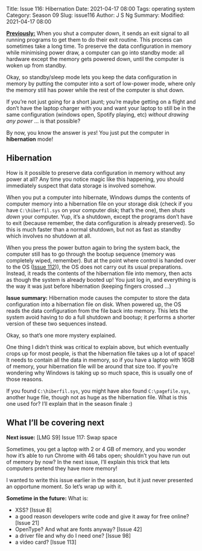 Title: Issue 116: Hibernation
Date: 2021-04-17 08:00
Tags: operating system
Category: Season 09
Slug: issue116
Author: J S Ng
Summary: 
Modified: 2021-04-17 08:00

[**Previously:**](https://buttondown.email/laymansguide/archive/) When you shut a computer down, it sends an exit signal to all running programs to get them to do their exit routine. This process can sometimes take a long time. To preserve the data configuration in memory while minimising power draw, a computer can go into standby mode: all hardware except the memory gets powered down, until the computer is woken up from standby.

Okay, so standby/sleep mode lets you keep the data configuration in memory by putting the computer into a sort of low-power mode, where only the memory still has power while the rest of the computer is shut down.

If you’re not just going for a short jaunt; you’re maybe getting on a flight and don’t have the laptop charger with you and want your laptop to still be in the same configuration (windows open, Spotify playing, etc) *without drawing any power* … is that possible?

By now, you know the answer is *yes*! You just put the computer in **hibernation** mode!

## Hibernation

How is it possible to preserve data configuration in memory without any power at all? Any time you notice magic like this happening, you should immediately suspect that data storage is involved somehow.

When you put a computer into hibernate, Windows dumps the contents of computer memory into a hibernation file on your storage disk (check if you have `C:\hiberfil.sys` on your computer disk; that’s the one), then *shuts down* your computer. Yup, it’s a shutdown, except the programs don’t have to exit (because remember, the data configuration is already preserved). So this is much faster than a normal shutdown, but not as fast as standby which involves no shutdown at all.

When you press the power button again to bring the system back, the computer still has to go through the bootup sequence (memory was completely wiped, remember). But at the point where control is handed over to the OS ([Issue 112]({filename}/season09/issue112/issue112.md))), the OS does not carry out its usual preparations. Instead, it reads the contents of the hibernation file into memory, then acts as though the system is already booted up! You just log in, and everything is the way it was just before hibernation (keeping fingers crossed …)

**Issue summary:** Hibernation mode causes the computer to store the data configuration into a hibernation file on disk. When powered up, the OS reads the data configuration from the file back into memory. This lets the system avoid having to do a full shutdown and bootup; it performs a shorter version of these two sequences instead.

Okay, so that’s one more mystery explained.

One thing I didn’t think was critical to explain above, but which eventually crops up for most people, is that the hibernation file takes up a lot of space! It needs to contain all the data in memory, so if you have a laptop with 16GB of memory, your hibernation file will be around that size too. If you’re wondering why Windows is taking up so much space, this is usually one of those reasons.

If you found `C:\hiberfil.sys`, you might have also found `C:\pagefile.sys`, another huge file, though not as huge as the hibernation file. What is this one used for? I’ll explain that in the season finale :)

## What I’ll be covering next

**Next issue:** [LMG S9] Issue 117: Swap space

Sometimes, you get a laptop with 2 or 4 GB of memory, and you wonder how it’s able to run Chrome with 46 tabs open; shouldn’t you have run out of memory by now? In the next issue, I’ll explain this trick that lets computers pretend they have more memory!

I wanted to write this issue earlier in the season, but it just never presented an opportune moment. So let’s wrap up with it.

**Sometime in the future:** What is:

- XSS? [Issue 8]
- a good reason developers write code and give it away for free online? [Issue 21]
- OpenType? And what are fonts anyway? [Issue 42]
- a driver file and why do I need one? [Issue 98]
- a video card? [Issue 113]
